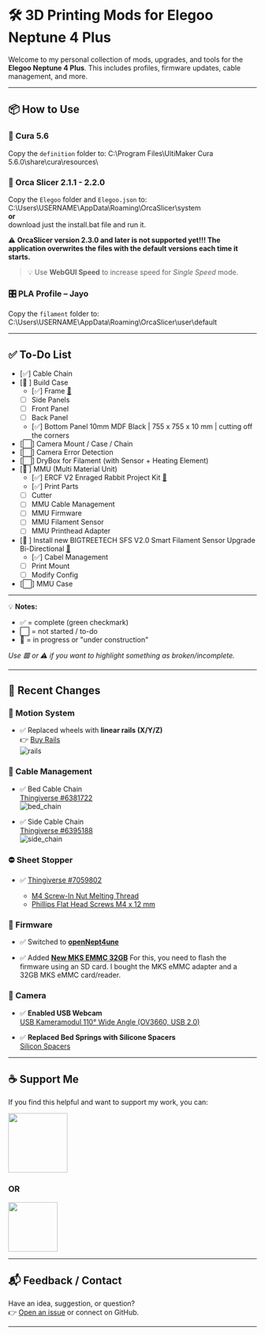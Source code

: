 # 🛠️ 3D Printing Mods for Elegoo Neptune 4 Plus

Welcome to my personal collection of mods, upgrades, and tools for the **Elegoo Neptune 4 Plus**. This includes profiles, firmware updates, cable management, and more.

---

## 📦 How to Use

### 🧠 Cura 5.6

Copy the `definition` folder to:
C:\Program Files\UltiMaker Cura 5.6.0\share\cura\resources\

### 🐳 Orca Slicer 2.1.1 - 2.2.0

Copy the `Elegoo` folder and `Elegoo.json` to:
C:\Users\USERNAME\AppData\Roaming\OrcaSlicer\system  
**or**  
download just the install.bat file and run it.

⚠️ **OrcaSlicer version 2.3.0 and later is not supported yet!!! The application overwrites the files with the default versions each time it starts.**

> 💡 Use **WebGUI Speed** to increase speed for _Single Speed_ mode.

### 🎛️ PLA Profile – Jayo

Copy the `filament` folder to:
C:\Users\USERNAME\AppData\Roaming\OrcaSlicer\user\default

---

## ✅ To-Do List

- [✅] Cable Chain
- [🚧 ] Build Case
  - [✅] Frame [🔗](https://amzn.to/4kZyi3t)
  - [ ] Side Panels
  - [ ] Front Panel
  - [ ] Back Panel
  - [✅] Bottom Panel 10mm MDF Black | 755 x 755 x 10 mm | cutting off the corners
- [⬜] Camera Mount / Case / Chain
- [⬜] Camera Error Detection
- [⬜] DryBox for Filament (with Sensor + Heating Element)
- [🚧 ] MMU (Multi Material Unit)
  - [✅] ERCF V2 Enraged Rabbit Project Kit [🔗](https://trianglelab.net/products/ercf-v2-enraged-rabbit-project?VariantsId=11444)
  - [✅] Print Parts
  - [ ] Cutter
  - [ ] MMU Cable Management
  - [ ] MMU Firmware
  - [ ] MMU Filament Sensor
  - [ ] MMU Printhead Adapter
- [🚧 ] Install new BIGTREETECH SFS V2.0 Smart Filament Sensor Upgrade Bi-Directional [🔗](https://amzn.to/4kPs2vz)
  - [✅] Cabel Management
  - [ ] Print Mount
  - [ ] Modify Config
- [⬜] MMU Case

---

💡 **Notes:**

- ✅ = complete (green checkmark)
- ⬜ = not started / to-do
- 🚧 = in progress or "under construction"

_Use 🟥 or ⚠️ if you want to highlight something as broken/incomplete._

---

## 🧾 Recent Changes

### 🚂 Motion System

- ✅ Replaced wheels with **linear rails (X/Y/Z)**  
  👉 [Buy Rails](https://strong3d.myshopify.com/)  
  ![rails](https://github.com/w34sel/3D-Printing/assets/17765081/5147c714-12da-463d-a60e-253edfbe8927)

### 🔗 Cable Management

- ✅ Bed Cable Chain  
  [Thingiverse #6381722](https://www.thingiverse.com/thing:6381722)  
  ![bed_chain](https://github.com/w34sel/3D-Printing/assets/17765081/031f7362-2834-489f-a325-8cf497ca6336)

- ✅ Side Cable Chain  
  [Thingiverse #6395188](https://www.thingiverse.com/thing:6395188)  
  ![side_chain](https://github.com/w34sel/3D-Printing/assets/17765081/71867eff-b9fb-4209-acc1-a004153c935b)

### ⛔ Sheet Stopper

- ✅ [Thingiverse #7059802](https://www.thingiverse.com/thing:7059802)

  - [M4 Screw-In Nut Melting Thread](https://amzn.to/3ZnDkOO)
  - [Phillips Flat Head Screws M4 x 12 mm](https://amzn.to/4dWsp4E)

### 🔧 Firmware

- ✅ Switched to **[openNept4une](https://github.com/OpenNeptune3D/OpenNept4une)**

- ✅ Added **[New MKS EMMC 32GB](https://amzn.to/3ZovC78)**
  For this, you need to flash the firmware using an SD card. I bought the MKS eMMC adapter and a 32GB MKS eMMC card/reader.

### 🎥 Camera

- ✅ **Enabled USB Webcam**  
  [USB Kameramodul 110° Wide Angle (OV3660, USB 2.0)](https://www.amazon.de/dp/B088P1PKFM?psc=1&tag=weasel-21&linkCode=ur2)

- ✅ **Replaced Bed Springs with Silicone Spacers**  
  [Silicon Spacers](https://amzn.to/4dSuhew)

---

## ☕ Support Me

If you find this helpful and want to support my work, you can:

[<img src="https://www.buymeacoffee.com/assets/img/custom_images/orange_img.png" width="120">](https://buymeacoffee.com/w34sel)

### **OR**

[<img src="https://github.com/w34sel/3D-Printing/assets/17765081/a7ad3aba-56f9-4ff9-b62c-60be59b05409" width="100">](https://www.paypal.com/paypalme/w34sel)

---

## 📬 Feedback / Contact

Have an idea, suggestion, or question?  
👉 [Open an issue](https://github.com/w34sel/3D-Printing/issues) or connect on GitHub.

---
